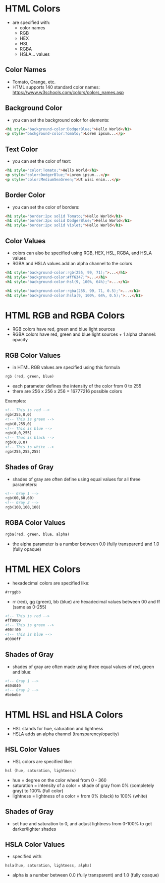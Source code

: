# HTML Colors

- are specified with:
    - color names
    - RGB
    - HEX
    - HSL
    - RGBA
    - HSLA... values

## Color Names

- Tomato, Orange, etc.
- HTML supports 140 standard color names: https://www.w3schools.com/colors/colors_names.asp

## Background Color

- you can set the background color for elements:

```html
<h1 style="background-color:DodgerBlue;">Hello World</h1>
<p style="background-color:Tomato;">Lorem ipsum...</p>
```

## Text Color

- you can set the color of text:

```html
<h1 style="color:Tomato;">Hello World</h1>
<p style="color:DodgerBlue;">Lorem ipsum...</p>
<p style="color:MediumSeaGreen;">Ut wisi enim...</p>
```

## Border Color

- you can set the color of borders:

```html
<h1 style="border:2px solid Tomato;">Hello World</h1>
<h1 style="border:2px solid DodgerBlue;">Hello World</h1>
<h1 style="border:2px solid Violet;">Hello World</h1>
```

## Color Values

- colors can also be specified using RGB, HEX, HSL, RGBA, and HSLA values
- RGBA and HSLA values add an alpha channel to the colors

```html
<h1 style="background-color:rgb(255, 99, 71);">...</h1>
<h1 style="background-color:#ff6347;">...</h1>
<h1 style="background-color:hsl(9, 100%, 64%);">...</h1>

<h1 style="background-color:rgba(255, 99, 71, 0.5);">...</h1>
<h1 style="background-color:hsla(9, 100%, 64%, 0.5);">...</h1>
```

# HTML RGB and RGBA Colors

- RGB colors have red, green and blue light sources
- RGBA colors have red, green and blue light sources + 1 alpha channel: opacity

## RGB Color Values

- in HTML RGB values are specified using this formula

```html
rgb (red, green, blue)
```

- each parameter defines the intensity of the color from 0 to 255
- there are 256 x 256 x 256 = 16777216 possible colors

Examples:
```html
<!-- This is red -->
rgb(255,0,0)
<!-- This is green -->
rgb(0,255,0)
<!-- This is blue -->
rgb(0,0,255)
<!-- Thus is black -->
rgb(0,0,0)
<!-- This is white -->
rgb(255,255,255)
```

## Shades of Gray

- shades of gray are often define using equal values for all three parameters:

```html
<!-- Gray 1 -->
rgb(60,60,60)
<!-- Gray 2 -->
rgb(100,100,100)
```

## RGBA Color Values

```html
rgba(red, green, blue, alpha)
```

- the alpha parameter is a number between 0.0 (fully transparent) and 1.0 (fully opaque)

# HTML HEX Colors

- hexadecimal colors are specified like:
```html
#rrggbb
```
- rr (red), gg (green), bb (blue) are hexadecimal values between 00 and ff (same as 0-255)

```html
<!-- This is red -->
#ff0000
<!-- This is green -->
#00ff00
<!-- This is blue -->
#0000ff
```

## Shades of Gray

- shades of gray are often made using three equal values of red, green and blue:

```html
<!-- Gray 1 -->
#404040
<!-- Gray 2 -->
#bebebe
```

# HTML HSL and HSLA Colors

- HSL stands for hue, saturation and lightness
- HSLA adds an alpha channel (transparency/opacity)

## HSL Color Values

- HSL colors are specified like:
```html
hsl (hue, saturation, lightness)
```
- hue = degree on the color wheel from 0 - 360
- saturation = intensity of a color = shade of gray from 0% (completely gray) to 100% (full color)
- lightness = lightness of a color = from 0% (black) to 100% (white)

## Shades of Gray

- set hue and saturation to 0, and adjust lightness from 0-100% to get darker/lighter shades

## HSLA Color Values

- specified with:

```html
hsla(hue, saturation, lightness, alpha)
```

- alpha is a number between 0.0 (fully transparent) and 1.0 (fully opaque)

